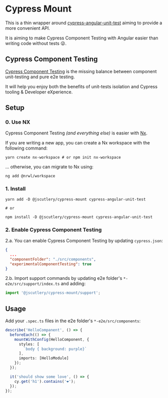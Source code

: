 # Cypress Mount

This is a thin wrapper around [cypress-angular-unit-test](https://github.com/bahmutov/cypress-angular-unit-test) aiming to provide a more convenient API.

It is aiming to make Cypress Component Testing with Angular easier than writing code without tests 😜.

## Cypress Component Testing

[Cypress Component Testing](https://docs.cypress.io/guides/component-testing/introduction.html#What-is-Cypress-Component-Testing) is the missing balance between component unit-testing and pure e2e testing.

It will help you enjoy both the benefits of unit-tests isolation and Cypress tooling & Developer eXperience.

## Setup

### 0. Use NX

Cypress Component Testing *(and everything else)* is easier with [Nx](https://nx.dev/latest/angular/getting-started/why-nx).

If you are writing a new app, you can create a Nx workspace with the following command:
```shell
yarn create nx-workspace # or npm init nx-workspace
```

... otherwise, you can migrate to Nx using:
```shell
ng add @nrwl/workspace
```

### 1. Install

```shell
yarn add -D @jscutlery/cypress-mount cypress-angular-unit-test

# or

npm install -D @jscutlery/cypress-mount cypress-angular-unit-test
```

### 2. Enable Cypress Component Testing

2.a. You can enable Cypress Component Testing by updating `cypress.json`:

```json
{
  ...
  "componentFolder": "./src/components",
  "experimentalComponentTesting": true
}
```

2.b. Import support commands by updating e2e folder's `*-e2e/src/support/index.ts` and adding:

```ts
import '@jscutlery/cypress-mount/support';
```

## Usage

Add your `.spec.ts` files in the e2e folder's `*-e2e/src/components`:

```ts
describe('HelloCompanent', () => {
  beforeEach(() => {
    mountWithConfig(HelloComponent, {
      styles: [
        `body { background: purple}`
      ],
      imports: [HelloModule]
    });
  });

  it('should show some love', () => {
    cy.get('h1').contains('❤️');
  });
});
```
